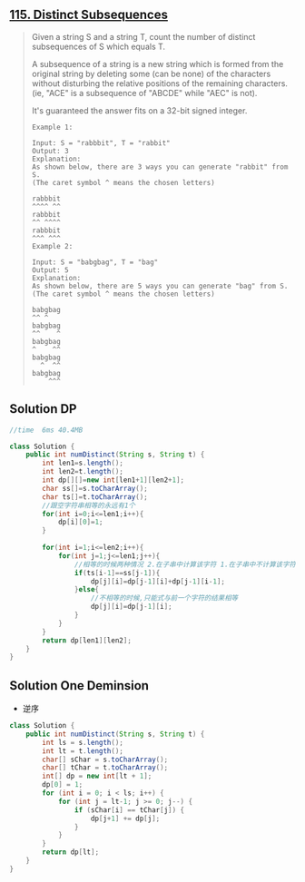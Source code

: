 ## [115. Distinct Subsequences](https://leetcode-cn.com/problems/distinct-subsequences/)

> Given a string S and a string T, count the number of distinct subsequences of S which equals T.
>
> A subsequence of a string is a new string which is formed from the original string by deleting some (can be none) of the characters without disturbing the relative positions of the remaining characters. (ie, "ACE" is a subsequence of "ABCDE" while "AEC" is not).
>
> It's guaranteed the answer fits on a 32-bit signed integer.
>
> ```
> Example 1:
> 
> Input: S = "rabbbit", T = "rabbit"
> Output: 3
> Explanation:
> As shown below, there are 3 ways you can generate "rabbit" from S.
> (The caret symbol ^ means the chosen letters)
> 
> rabbbit
> ^^^^ ^^
> rabbbit
> ^^ ^^^^
> rabbbit
> ^^^ ^^^
> Example 2:
> 
> Input: S = "babgbag", T = "bag"
> Output: 5
> Explanation:
> As shown below, there are 5 ways you can generate "bag" from S.
> (The caret symbol ^ means the chosen letters)
> 
> babgbag
> ^^ ^
> babgbag
> ^^    ^
> babgbag
> ^    ^^
> babgbag
>   ^  ^^
> babgbag
>     ^^^
> ```

## Solution DP

```java
//time  6ms 40.4MB

class Solution {
    public int numDistinct(String s, String t) {
        int len1=s.length();
        int len2=t.length();
        int dp[][]=new int[len1+1][len2+1];
        char ss[]=s.toCharArray();
        char ts[]=t.toCharArray();
        //跟空字符串相等的永远有1个
        for(int i=0;i<=len1;i++){
            dp[i][0]=1;
        }
        
        for(int i=1;i<=len2;i++){
            for(int j=1;j<=len1;j++){
                //相等的时候两种情况 2.在子串中计算该字符 1.在子串中不计算该字符
                if(ts[i-1]==ss[j-1]){
                    dp[j][i]=dp[j-1][i]+dp[j-1][i-1];
                }else{
                    //不相等的时候,只能式与前一个字符的结果相等
                    dp[j][i]=dp[j-1][i];
                }
            }
        }
        return dp[len1][len2];
    }
}
```

## Solution  One Deminsion

* 逆序

```java
class Solution {
    public int numDistinct(String s, String t) {
        int ls = s.length();
        int lt = t.length();
        char[] sChar = s.toCharArray();
        char[] tChar = t.toCharArray();
        int[] dp = new int[lt + 1];
        dp[0] = 1;
        for (int i = 0; i < ls; i++) {
            for (int j = lt-1; j >= 0; j--) {
                if (sChar[i] == tChar[j]) {
                    dp[j+1] += dp[j];
                }
            }
        }
        return dp[lt];
    }
}
```

